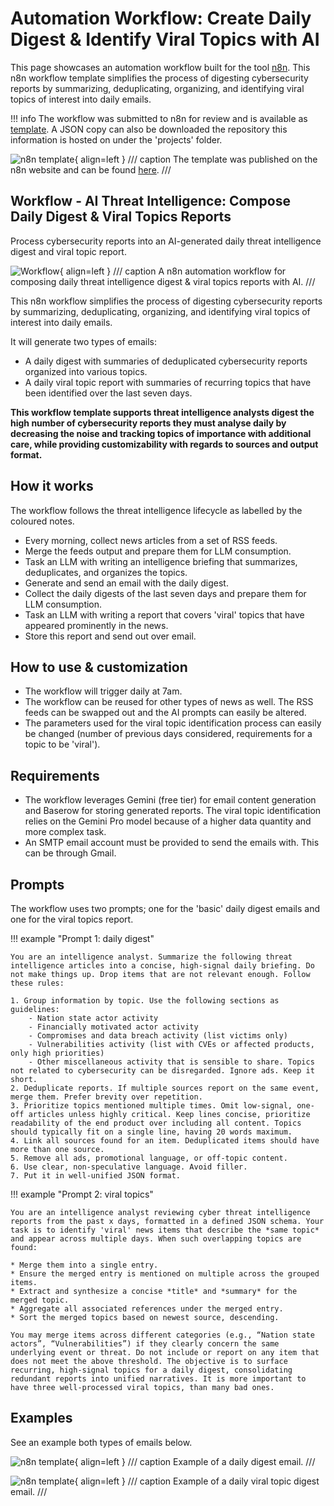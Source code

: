 # Automation Workflow: Create Daily Digest & Identify Viral Topics with AI
This page showcases an automation workflow built for the tool [n8n](https://n8n.io/). This n8n workflow template simplifies the process of digesting cybersecurity reports by summarizing, deduplicating, organizing, and identifying viral topics of interest into daily emails.

!!! info
    The workflow was submitted to n8n for review and is available as [template](https://n8n.io/workflows/7608-cybersecurity-intelligence-create-daily-digest-and-viral-topics-with-gemini-ai/). A JSON copy can also be downloaded the repository this information is hosted on under the 'projects' folder.
    

![n8n template](../../media//n8n_cti_digest_template.png){ align=left }
/// caption
The template was published on the n8n website and can be found [here](https://n8n.io/workflows/7608-cybersecurity-intelligence-create-daily-digest-and-viral-topics-with-gemini-ai/). 
///

## Workflow - AI Threat Intelligence: Compose Daily Digest & Viral Topics Reports

Process cybersecurity reports into an AI-generated daily threat intelligence digest and viral topic report.

![Workflow](../../media/n8n_cti_digest.png){ align=left }
/// caption
A n8n automation workflow for composing daily threat intelligence digest & viral topics reports with AI.
///

This n8n workflow simplifies the process of digesting cybersecurity reports by summarizing, deduplicating, organizing, and identifying viral topics of interest into daily emails. 

It will generate two types of emails:
- A daily digest with summaries of deduplicated cybersecurity reports organized into various topics.
- A daily viral topic report with summaries of recurring topics that have been identified over the last seven days. 


**This workflow template supports threat intelligence analysts digest the high number of cybersecurity reports they must analyse daily by decreasing the noise and tracking topics of importance with additional care, while providing customizability with regards to sources and output format.**

## How it works
The workflow follows the threat intelligence lifecycle as labelled by the coloured notes.
- Every morning, collect news articles from a set of RSS feeds.
- Merge the feeds output and prepare them for LLM consumption.
- Task an LLM with writing an intelligence briefing that summarizes, deduplicates, and organizes the topics.
- Generate and send an email with the daily digest.
- Collect the daily digests of the last seven days and prepare them for LLM consumption.
- Task an LLM with writing a report that covers 'viral' topics that have appeared prominently in the news. 
- Store this report and send out over email.

## How to use & customization
- The workflow will trigger daily at 7am. 
- The workflow can be reused for other types of news as well. The RSS feeds can be swapped out and the AI prompts can easily be altered. 
- The parameters used for the viral topic identification process can easily be changed (number of previous days considered, requirements for a topic to be 'viral').

## Requirements
- The workflow leverages Gemini (free tier) for email content generation and Baserow for storing generated reports. The viral topic identification relies on the Gemini Pro model because of a higher data quantity and more complex task.
- An SMTP email account must be provided to send the emails with. This can be through Gmail. 

## Prompts
The workflow uses two prompts; one for the 'basic' daily digest emails and one for the viral topics report.

!!! example "Prompt 1: daily digest"

    You are an intelligence analyst. Summarize the following threat intelligence articles into a concise, high-signal daily briefing. Do not make things up. Drop items that are not relevant enough. Follow these rules:  

    1. Group information by topic. Use the following sections as guidelines:
        - Nation state actor activity
        - Financially motivated actor activity
        - Compromises and data breach activity (list victims only)
        - Vulnerabilities activity (list with CVEs or affected products, only high priorities)
        - Other miscellaneous activity that is sensible to share. Topics not related to cybersecurity can be disregarded. Ignore ads. Keep it short.
    2. Deduplicate reports. If multiple sources report on the same event, merge them. Prefer brevity over repetition.
    3. Prioritize topics mentioned multiple times. Omit low-signal, one-off articles unless highly critical. Keep lines concise, prioritize readability of the end product over including all content. Topics should typically fit on a single line, having 20 words maximum.
    4. Link all sources found for an item. Deduplicated items should have more than one source.  
    5. Remove all ads, promotional language, or off-topic content.
    6. Use clear, non-speculative language. Avoid filler. 
    7. Put it in well-unified JSON format.

!!! example "Prompt 2: viral topics"

    You are an intelligence analyst reviewing cyber threat intelligence reports from the past x days, formatted in a defined JSON schema. Your task is to identify 'viral' news items that describe the *same topic* and appear across multiple days. When such overlapping topics are found:

    * Merge them into a single entry.
    * Ensure the merged entry is mentioned on multiple across the grouped items.
    * Extract and synthesize a concise *title* and *summary* for the merged topic.
    * Aggregate all associated references under the merged entry.
    * Sort the merged topics based on newest source, descending.

    You may merge items across different categories (e.g., “Nation state actors”, “Vulnerabilities”) if they clearly concern the same underlying event or threat. Do not include or report on any item that does not meet the above threshold. The objective is to surface recurring, high-signal topics for a daily digest, consolidating redundant reports into unified narratives. It is more important to have three well-processed viral topics, than many bad ones.


## Examples
See an example both types of emails below.

![n8n template](../../media/n8n_cti_digest_example.png){ align=left }
/// caption
Example of a daily digest email.
///

![n8n template](../../media/n8n_cti_digest_viral_example.png){ align=left }
/// caption
Example of a daily viral topic digest email.
///